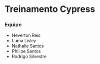 # Treinamento Cypress

### Equipe

- Heverton Reis
- Luma Lisley
- Nathalie Santos
- Philipe Santos 
- Rodrigo Silvestre